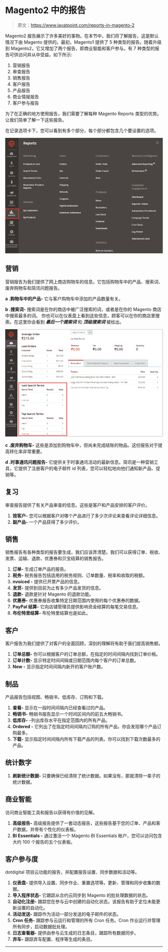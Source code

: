 # Magento2 中的报告

> 原文：<https://www.javatpoint.com/reports-in-magento-2>

Magento2 报告展示了许多美好的事物。在本节中，我们将了解报告，这是默认情况下由 Magento 提供的。最初，Magento1 提供了 5 种类型的报告。随着升级到 Magento2，它又增加了两个报告，即商业智能和客户参与。有 7 种类型的报告可供访问并从中受益，如下所示:

1.  营销报告
2.  审查报告
3.  销售报告
4.  客户报告
5.  产品报告
6.  商业情报报告
7.  客户参与报告

为了在正确的地方使用报告，我们需要了解每种 Magento Reports 类型的优势。让我们简单了解一下这些报告。

在记录选项卡下，您可以看到有多个部分，每个部分都包含几个要设置的选项。

![Reports in Magento2](img/2ebd30a0ab2aa8126166749d4cbc3135.png)

## 营销

营销报告为我们提供了网上商店购物车的信息。它包括购物车中的产品、搜索词、废弃购物车和简讯问题报告。

**a .购物车中的产品-** 它与客户购物车中添加的产品数量有关。

**b .搜索词-** 搜索词是在你的商店中被广泛搜索的词，或者是在你的 Magento 商店中搜索最多的词。
你也可以在仪表盘上看到这些信息，顾客可以在你的商店里搜索。在这里你会看到 ***最后一个搜索词*** 和 ***顶级搜索词*** 被给出。

![Reports in Magento2](img/81b82e1263cd116a50d135cbe4202371.png)

**c .废弃购物车-** 这些是添加到购物车中，但尚未完成结账的物品。这份报告对于提高转化率非常重要。

**d .时事通讯问题报告-** 它提供关于时事通讯活动的最新信息。简讯是一种营销工具，它提供了注册客户的电子邮件 id 列表，您可以轻松地向他们通知新产品、促销等。

## 复习

审查报告提供了有关产品审查的信息。这些是客户和产品安排的客户评价。

1.  **按客户-** 您可以根据客户对哪个产品进行了多少次评论来查看评论详细信息。
2.  **副产品-** 一个产品获得了多少评价。

## 销售

销售报告有各种类型的报告要生成，我们应该弄清楚。我们可以获得订单、税收、发票、运输、退款、优惠券和贝宝结算的销售报告。

1.  **订单-** 生成订单产品的报告。
2.  **税务-** 税务报告包括适用的税务规则、订单数量、税率和收取的税额。
3.  **nvoiced -** 提供已开票产品的信息。
4.  **发货-** 提供到目前为止有多少产品发货的信息。
5.  **退款-** 退款是针对 Magento 的退款功能。
6.  **优惠券-** 优惠券报告收集特定日期范围内使用的每个优惠券的数据。
7.  **PayPal 结算-** 它向店铺管理员提供影响资金结算的每笔交易信息。
8.  **布伦特里结算-** 布伦特里结算也是如此。

## 客户

客户报告为我们提供了对客户的全面回顾，深刻的理解将有助于我们提高销售额。

1.  **订单总额-** 你可以根据客户的订单总额，在指定的时间间隔内找到订单价格。
2.  **订单计数-** 显示特定时间间隔或日期范围内每个客户的订单总数。
3.  **New -** 显示指定时间间隔内新开的客户账户数。

## 制品

产品报告包括视图、畅销书、低库存、订购和下载。

1.  **查看-** 显示在一段时间间隔内已经查看过的产品。
2.  **畅销书-** 畅销书报告显示一个时间区间内的前五大畅销书。
3.  **低库存-** -列出库存水平在指定范围内的所有产品。
4.  **Ordered -** 它列出了在指定时间间隔内订购的所有产品，你会发现哪个产品订购最多。
5.  **下载-** 显示指定时间间隔内所有下载产品的列表。你可以找到下载次数最多的产品。

## 统计数字

1.  **刷新统计数据-** 只要确保已经清除了统计数据。如果没有，那就清除一辈子的统计数据。

## 商业智能

访问商业智能工具和报告以获得有价值的见解。

1.  **高级报告-** 高级报告提供了一套动态报告，这些报告基于您的订单、产品和客户数据，并带有个性化的仪表板。
2.  **BI Essentials -** 通过激活一个 Magento BI Essentials 帐户，您可以访问包含大约 100 个报告的五个仪表板。

## 客户参与度

dotdigital 项目云功能的报告，并配置报告设置、同步数据和活动等。

1.  **仪表盘-** 提供导入设置、同步作业、重置选项等。更新、管理和同步收集的数据。
2.  **导入程序状态-** 它跟踪从合约云同步到 Magento 的批处理数据的状态。
3.  **自动化注册-** 跟踪您在参与云中创建的自动化状态。该报告有助于定位未能更新设置的自动化。
4.  **活动发送-** 跟踪作为活动一部分发送的电子邮件的状态。
5.  **Cron 任务-** 跟踪参与云运行和管理的所有 Cron 任务。Cron 作业运行并管理所有同步，启动数据批处理。
6.  **日志查看器-** 提供由参与云生成的日志条目，跟踪所有数据同步。
7.  **弃车-** 跟踪弃车配置、程序等生成的条目。

* * *